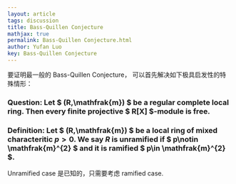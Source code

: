 ```yaml
---
layout: article
tags: discussion
title: Bass-Quillen Conjecture
mathjax: true
permalink: Bass-Quillen Conjecture.html
author: Yufan Luo
key: Bass-Quillen Conjecture
---
```


要证明最一般的 Bass-Quillen Conjecture， 可以首先解决如下极具启发性的特殊情形：

### Question: Let $ (R,\mathfrak{m}) $ be a regular complete local ring. Then every finite projective $ R[X] $-module is free.

### Definition: Let $ (R,\mathfrak{m}) $ be a local ring of mixed characteritic $p>0$. We say $R$ is unramified if $ p\notin \mathfrak{m}^{2} $ and it is ramified $ p\in \mathfrak{m}^{2} $.

Unramified case 是已知的，只需要考虑 ramified case.


